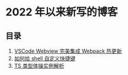 # 2022 年以来新写的博客

## 目录

1. [VSCode Webview 完美集成 Webpack 热更新](https://github.com/tjx666/blog/blob/main/src/VSCodeWebview%E5%AE%8C%E7%BE%8E%E9%9B%86%E6%88%90Webpack%E7%83%AD%E6%9B%B4%E6%96%B0.md)
2. [如何给 shell 自定义快捷键](https://github.com/tjx666/blog/blob/main/src/%E5%A6%82%E4%BD%95%E7%BB%99shell%E8%87%AA%E5%AE%9A%E4%B9%89%E5%BF%AB%E6%8D%B7%E9%94%AE.md)
3. [TS 类型体操实例解析](https://github.com/tjx666/blog/blob/main/src/TS%20%E7%B1%BB%E5%9E%8B%E4%BD%93%E6%93%8D%E5%AE%9E%E4%BE%8B%E8%A7%A3%E6%9E%90.md)
